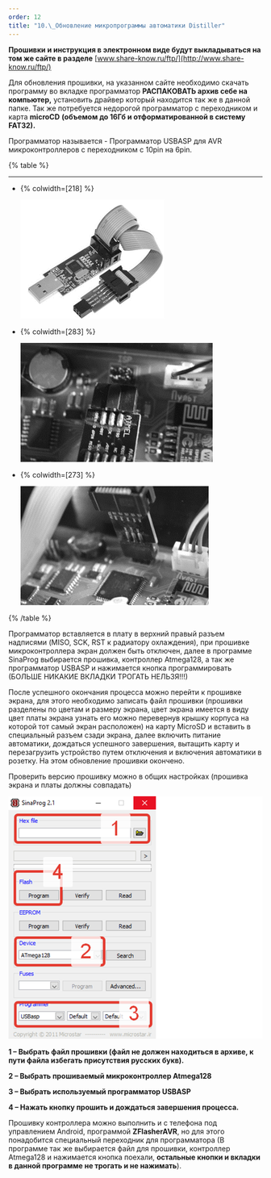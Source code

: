 ```yaml
---
order: 12
title: "10.\_Обновление микропрограммы автоматики Distiller"
---
```


**Прошивки и инструкция в электронном виде будут выкладываться на том же сайте в разделе** [www.share-know.ru/ftp/](http://www.share-know.ru/ftp/)

Для обновления прошивки, на указанном сайте необходимо скачать программу во вкладке программатор **РАСПАКОВАТЬ архив себе на компьютер,** установить драйвер который находится так же в данной папке. Так же потребуется недорогой программатор с переходником и карта **microCD** **(объемом до 16Гб и отформатированной в систему FAT32).**

Программатор называется - Программатор USBASP для AVR микроконтроллеров с переходником с 10pin на 6pin.

{% table %}

---

*  {% colwidth=[218] %}

   ![](./10-obnovlenie-mikroprogrammy-avtomatiki-distille.png)

*  {% colwidth=[283] %}

   ![](./10-obnovlenie-mikroprogrammy-avtomatiki-distille-2.png)

*  {% colwidth=[273] %}

   ![](./10-obnovlenie-mikroprogrammy-avtomatiki-distille-3.png)

{% /table %}

Программатор вставляется в плату в верхний правый разъем надписями (MISO, SCK, RST к радиатору охлаждения), при прошивке микроконтроллера экран должен быть отключен, далее в программе SinaProg выбирается прошивка, контроллер Atmega128, а так же программатор USBASP и нажимается кнопка программировать (БОЛЬШЕ НИКАКИЕ ВКЛАДКИ ТРОГАТЬ НЕЛЬЗЯ!!!)

После успешного окончания процесса можно перейти к прошивке экрана, для этого необходимо записать файл прошивки (прошивки разделены по цветам и размеру экрана, цвет экрана имеется в виду цвет платы экрана узнать его можно перевернув крышку корпуса на которой тот самый экран расположен) на карту MicroSD и вставить в специальный разъем сзади экрана, далее включить питание автоматики, дождаться успешного завершения, вытащить карту и перезагрузить устройство путем отключения и включения автоматики в розетку. На этом обновление прошивки окончено.

Проверить версию прошивку можно в общих настройках (прошивка экрана и платы должны совпадать)

![](./10-obnovlenie-mikroprogrammy-avtomatiki-distille-4.png)

**1 – Выбрать файл прошивки (файл не должен находиться в архиве, к пути файла избегать присутствия русских букв).**

**2 – Выбрать прошиваемый микроконтроллер Atmega128**

**3 – Выбрать используемый программатор USBASP**

**4 – Нажать кнопку прошить и дождаться завершения процесса.**

Прошивку контроллера можно выполнить и с телефона под управлением Android, программой **ZFlasherAVR**, но для этого понадобится специальный переходник для программатора (В программе так же выбирается файл для прошивки, контроллер Atmega128 и нажимается кнопка поехали, **остальные кнопки и вкладки в данной программе не трогать и не нажимать**).